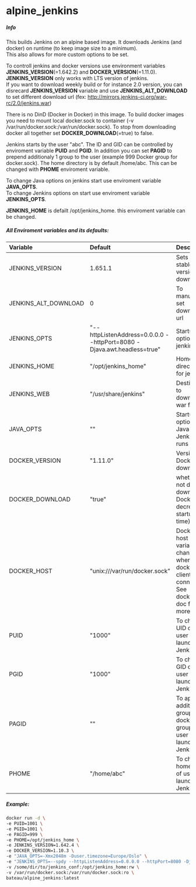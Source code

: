 # alpine_jenkins

##### Info
This builds Jenkins on an alpine based image.
It downloads Jenkins (and docker) on runtime (to keep image size to a minimum).  
This also allows for more custom options to be set.

To controll jenkins and docker versions use environment variables **JENKINS_VERSION**(=1.642.2) and **DOCKER_VERSION**(=1.11.0).  
**JENKINS_VERSION** only works with LTS version of jenkins.  
If you want to download weekly build or for instance 2.0 version, you can disrecard **JENKINS_VERSION** variable and use **JENKINS_ALT_DOWNLOAD** to set different download url (fex: http://mirrors.jenkins-ci.org/war-rc/2.0/jenkins.war)

There is no DinD (Docker in Docker) in this image. To build docker images you need to mount local docker.sock to container (-v /var/run/docker.sock:/var/run/docker.sock). To stop from downloading docker all together set **DOCKER_DOWNLOAD**(=true) to false.

Jenkins starts by the user "abc". The ID and GID can be controlled by enviroment variable **PUID** and **PGID**. In addition you can set **PAGID** to prepend additionaly 1 group to the user (example 999 Docker group for docker.sock). The home directory is by default /home/abc. This can be changed with **PHOME** enviroment variable.

To change Java options on jenkins start use enviroment variable **JAVA_OPTS**.  
To change Jenkins options on start use enviroment variable **JENKINS_OPTS**.

**JENKINS_HOME** is defailt /opt/jenkins_home. this enviroment variable can be changed.

##### All Enviroment variables and its defaults:
| Variable | Default | Desc. |
|:---------|:--------|:------|
| JENKINS_VERSION | 1.651.1 | Sets what stable version to download |
| JENKINS_ALT_DOWNLOAD | 0 | To manually set download url |
| JENKINS_OPTS | "--httpListenAddress=0.0.0.0 --httpPort=8080 -Djava.awt.headless=true" | Startup options for jenkins |
| JENKINS_HOME | "/opt/jenkins_home" | Home directory for jenkins |
| JENKINS_WEB | "/usr/share/jenkins" | Destination to download war file to |
| JAVA_OPTS | "" | Startup options to Java when Jenkins runs |
| DOCKER_VERSION | "1.11.0" | Version of Docker to download |
| DOCKER_DOWNLOAD | "true" | whether or not do download Docker (to decrease startup time) |
| DOCKER_HOST | "unix:///var/run/docker.sock" | Docker host variable to change where docker client will connect. See docker doc for more info. |
| PUID | "1000" | To change UID of user to launch Jenkins |
| PGID | "1000" | To change GID of user to launch Jenkins |
| PAGID | "" | To append additional group (like docker group) to user to launch Jenkins |
| PHOME | "/home/abc" | To change home dir of user to launch Jenkins |


##### Example:  
```bash
docker run -d \
-e PUID=1001 \
-e PGID=1001 \
-e PAGID=999 \
-e PHOME=/opt/jenkins_home \
-e JENKINS_VERSION=1.642.4 \
-e DOCKER_VERSION=1.10.3 \
-e "JAVA_OPTS=-Xmx2048m -Duser.timezone=Europe/Oslo" \
-e "JENKINS_OPTS=--spdy --httpListenAddress=0.0.0.0 --httpPort=8080 -Djava.awt.headless=true" \
-v /some/dir/to/jenkins_conf:/opt/jenkins_home:rw \
-v /var/run/docker.sock:/var/run/docker.sock:ro \
bateau/alpine_jenkins:latest
```

